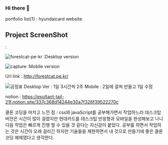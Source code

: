 ### Hi there 👋

portfolio list(1) : hyundaicard website

<h2>Project ScreenShot</h2>:

![forestcat-pe-kr](https://user-images.githubusercontent.com/126891386/233894909-074bb462-c2de-48a2-affa-90732b80113b.png)
:Desktop version 


![capture](https://user-images.githubusercontent.com/126891386/233894537-ca9b29e4-e14b-411e-bc43-7e9b21ec2deb.jpg)
:Mobile version

Url link : http://forestcat.pe.kr/


![공정표](https://user-images.githubusercontent.com/126891386/233907206-d04477c1-f042-4ecf-aa96-f95f31b58ad9.jpg)
Desktop Ver : 1일 3시간씩 2주
Mobile : 2일에 걸쳐 만들고 1일 수정

notion : https://exultant-tail-21f.notion.site/337c368d14244e30a7f326f39522270c

클론 코딩을 마치고 느낀 점 : css와 javaScript를 공부해가면서 작업하느라 데스크탑 버전은 시간이 많이 걸렸지만 현대카드를 데스크탑 반응형과 모바일을 완성해보고 나니
다음 작업은 빠르게 진행 할 수 있을 것 같다는 자신감이 붙었다. 공부를 하면서 작업하는 것은 시간이 오래 걸리긴 하지만 기술들을 재현하면서 내 것으로 만들기에 좋은 클론 코딩 예제였다고 생각한다.











<!--

**MeganOveLee/MeganOveLee** is a ✨ _special_ ✨ repository because its `README.md` (this file) appears on your GitHub profile.

Here are some ideas to get you started:

- 🔭 I’m currently working on ...
- 🌱 I’m currently learning ...
- 👯 I’m looking to collaborate on ...
- 🤔 I’m looking for help with ...
- 💬 Ask me about ...
- 📫 How to reach me: ...
- 😄 Pronouns: ...
- ⚡ Fun fact: ...
-->
